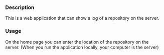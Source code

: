 ### Description

This is a web application that can show a log of a repository on the server.

### Usage

On the home page you can enter the location of the repository on the server.
(When you run the application locally, your computer is the server)